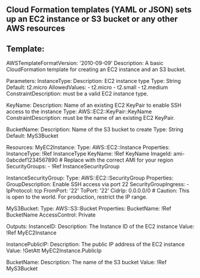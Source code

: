 ## Cloud Formation templates (YAML or JSON) sets up an EC2 instance or S3 bucket or any other AWS resources 

## Template:

AWSTemplateFormatVersion: '2010-09-09'
Description: A basic CloudFormation template for creating an EC2 instance and an S3 bucket.

Parameters:
  InstanceType:
    Description: EC2 instance type
    Type: String
    Default: t2.micro
    AllowedValues:
      - t2.micro
      - t2.small
      - t2.medium
    ConstraintDescription: must be a valid EC2 instance type.

  KeyName:
    Description: Name of an existing EC2 KeyPair to enable SSH access to the instance
    Type: AWS::EC2::KeyPair::KeyName
    ConstraintDescription: must be the name of an existing EC2 KeyPair.

  BucketName:
    Description: Name of the S3 bucket to create
    Type: String
    Default: MyS3Bucket

Resources:
  MyEC2Instance:
    Type: AWS::EC2::Instance
    Properties:
      InstanceType: !Ref InstanceType
      KeyName: !Ref KeyName
      ImageId: ami-0abcdef1234567890 # Replace with the correct AMI for your region
      SecurityGroups:
        - !Ref InstanceSecurityGroup

  InstanceSecurityGroup:
    Type: AWS::EC2::SecurityGroup
    Properties:
      GroupDescription: Enable SSH access via port 22
      SecurityGroupIngress:
        - IpProtocol: tcp
          FromPort: '22'
          ToPort: '22'
          CidrIp: 0.0.0.0/0 # Caution: This is open to the world. For production, restrict the IP range.

  MyS3Bucket:
    Type: AWS::S3::Bucket
    Properties:
      BucketName: !Ref BucketName
      AccessControl: Private

Outputs:
  InstanceID:
    Description: The Instance ID of the EC2 instance
    Value: !Ref MyEC2Instance

  InstancePublicIP:
    Description: The public IP address of the EC2 instance
    Value: !GetAtt MyEC2Instance.PublicIp

  BucketName:
    Description: The name of the S3 bucket
    Value: !Ref MyS3Bucket

